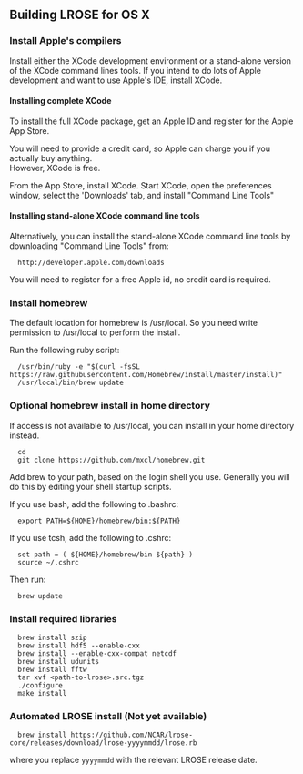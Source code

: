 ## Building LROSE for OS X

### Install Apple's compilers

Install either the XCode development environment or a stand-alone version of the
XCode command lines tools.  If you intend to do lots of Apple development and
want to use Apple's IDE, install XCode.

#### Installing complete XCode

To install the full XCode package, get an Apple ID and register for the Apple App Store.

You will need to provide a credit card, so Apple can charge you if you actually buy anything.  
However, XCode is free.

From the App Store, install XCode.
Start XCode, open the preferences window, select the 'Downloads' tab, and 
install "Command Line Tools"

#### Installing stand-alone XCode command line tools

Alternatively, you can install the stand-alone XCode command line tools by downloading
"Command Line Tools" from:

```
  http://developer.apple.com/downloads
```

You will need to register for a free Apple id, no credit card is required.

### Install homebrew

The default location for homebrew is /usr/local. So you need write permission
to /usr/local to perform the install.

Run the following ruby script:

```
  /usr/bin/ruby -e "$(curl -fsSL https://raw.githubusercontent.com/Homebrew/install/master/install)"
  /usr/local/bin/brew update
```

### Optional homebrew install in home directory

If access is not available to /usr/local, you can install in your home directory instead.

```
  cd
  git clone https://github.com/mxcl/homebrew.git
```

Add brew to your path, based on the login shell you use.
Generally you will do this by editing your shell startup scripts.

If you use bash, add the following to .bashrc:
```
  export PATH=${HOME}/homebrew/bin:${PATH}
```

If you use tcsh, add the following to .cshrc:
```
  set path = ( ${HOME}/homebrew/bin ${path} )
  source ~/.cshrc
```

Then run:

```
  brew update
```

### Install required libraries

```
  brew install szip
  brew install hdf5 --enable-cxx
  brew install --enable-cxx-compat netcdf
  brew install udunits
  brew install fftw
  tar xvf <path-to-lrose>.src.tgz
  ./configure
  make install
```

### Automated LROSE install (Not yet available)

```
  brew install https://github.com/NCAR/lrose-core/releases/download/lrose-yyyymmdd/lrose.rb
```

where you replace `yyyymmdd` with the relevant LROSE release date.





